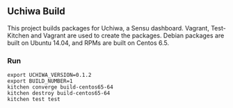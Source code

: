 ## Uchiwa Build

This project builds packages for Uchiwa, a Sensu dashboard.
Vagrant, Test-Kitchen and Vagrant are used to create the packages.
Debian packages are built on Ubuntu 14.04, and RPMs are built on
Centos 6.5.

### Run

```
export UCHIWA_VERSION=0.1.2
export BUILD_NUMBER=1
kitchen converge build-centos65-64
kitchen destroy build-centos65-64
kitchen test test
```
